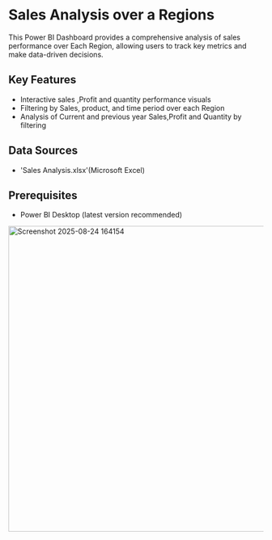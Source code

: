 # Sales Analysis over a Regions
This Power BI Dashboard provides a comprehensive analysis of sales performance over Each Region, allowing users to track key metrics  and make data-driven decisions.
## Key Features
 *   Interactive sales ,Profit and quantity performance visuals
 *   Filtering by Sales, product, and time period over each Region
 *   Analysis of Current and previous year Sales,Profit and Quantity by filtering
## Data Sources
 *   'Sales Analysis.xlsx'(Microsoft Excel)
## Prerequisites
 *   Power BI Desktop (latest version recommended)
<img width="1101" height="605" alt="Screenshot 2025-08-24 164154" src="https://github.com/user-attachments/assets/7ee08da4-e904-4b75-a4f6-f04a54aacf7b" />
